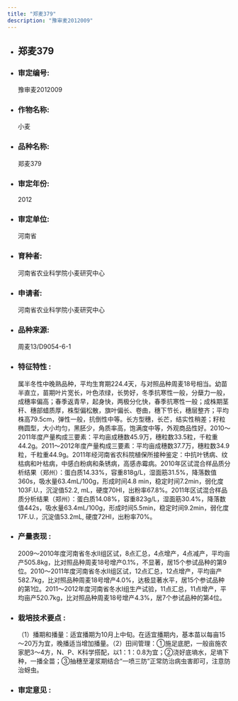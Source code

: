 ```yaml
---
title: "郑麦379"
description: "豫审麦2012009"
---
```

* ## 郑麦379
* ###  审定编号:  
   豫审麦2012009

*  ### 作物名称:  
   小麦

*   ###  品种名称: 
    郑麦379

*   ### 审定年份: 
    2012

*   ### 审定单位:  
    河南省

*   ### 育种者:  
    河南省农业科学院小麦研究中心

*   ### 申请者:  
    河南省农业科学院小麦研究中心

*   ### 品种来源:  
    周麦13/D9054-6-1


*   ### 特征特性 : 
    属半冬性中晚熟品种，平均生育期224.4天，与对照品种周麦18号相当。幼苗半直立，苗期叶片宽长，叶色浓绿，长势好，冬季抗寒性一般，分蘖力一般，成穗率偏高；春季返青早，起身快，两极分化快，春季抗寒性一般；成株期茎秆、穗部蜡质厚，株型偏松散，旗叶偏长、卷曲，穗下节长，穗层整齐；平均株高79.5cm，弹性一般，抗倒性中等。长方型穗，长芒，结实性稍差；籽粒椭圆型，大小均匀，黑胚少，角质率高，饱满度中等，外观商品性好。2010～2011年度产量构成三要素：平均亩成穗数45.9万，穗粒数33.5粒，千粒重44.2g。2011～2012年度产量构成三要素：平均亩成穗数37.7万，穗粒数34.9粒，千粒重44.9g。2011年经河南省农科院植保所接种鉴定：中抗叶锈病、纹枯病和叶枯病，中感白粉病和条锈病，高感赤霉病。2010年区试混合样品质分析结果（郑州）：蛋白质14.33%，容重818g/L，湿面筋31.5%，降落数值360s，吸水量63.4mL/100g，形成时间4.8 min，稳定时间7.2min，弱化度103F.U.，沉淀值52.2, mL，硬度70HI，出粉率67.8%。2011年区试混合样品质分析结果（郑州）：蛋白质14.08%，容重823g/L，湿面筋30.4%，降落数值442s，吸水量63.4mL/100g，形成时间5.5min，稳定时间9.2min，弱化度17F.U.，沉淀值53.2mL, 硬度72HI，出粉率70%。


*   ### 产量表现 : 
    2009～2010年度河南省冬水Ⅱ组区试，8点汇总，4点增产，4点减产，平均亩产505.8kg，比对照品种周麦18号增产0.1%，不显著，居15个参试品种的第9位。2010～2011年度河南省冬水Ⅱ组区试，12点汇总，12点增产，平均亩产582.7kg，比对照品种周麦18号增产4.0%，达极显著水平，居15个参试品种的第1位。2011～2012年度河南省冬水Ⅰ组生产试验，11点汇总，11点增产，平均亩产520.7kg，比对照品种周麦18号增产4.3%，居7个参试品种的第4位。


*   ### 栽培技术要点 : 
    （1）播期和播量：适宜播期为10月上中旬。在适宜播期内，基本苗以每亩15～20万为宜，晚播适当增加播量。（2）田间管理：①施足底肥，一般亩施农家肥3～4方，N、P、K科学搭配，以1：1：0.8为宜；②浇好底墒水，足墒下种，一播全苗；③抽穗至灌浆期结合“一喷三防”正常防治病虫害即可，注意防治蚜虫。


*   ### 审定意见 : 
    
